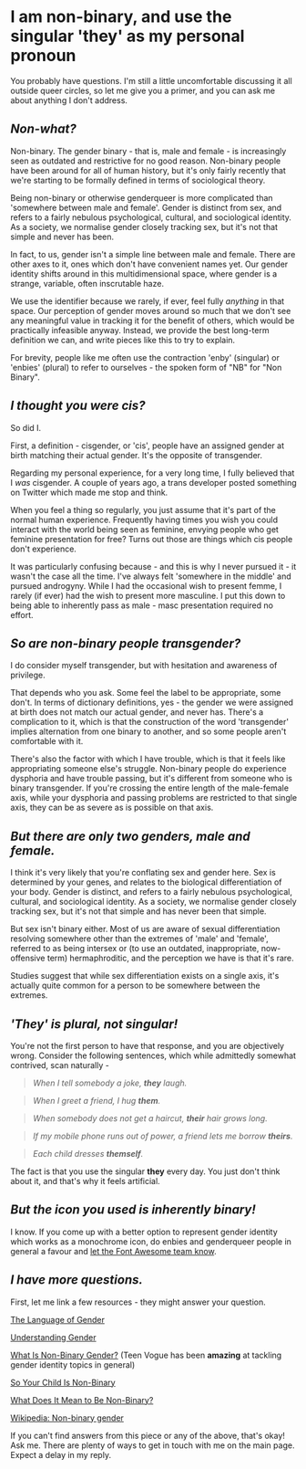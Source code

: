 # I am non-binary, and use the singular 'they' as my personal pronoun

You probably have questions. I'm still a little uncomfortable discussing it all outside queer circles,
so let me give you a primer, and you can ask me about anything I don't address.

## _Non-what?_

Non-binary. The gender binary - that is, male and female - is increasingly seen as outdated and
restrictive for no good reason. Non-binary people have been around for all of human history, but it's
only fairly recently that we're starting to be formally defined in terms of sociological theory.

Being non-binary or otherwise genderqueer is more complicated than 'somewhere between male and
female'. Gender is distinct from sex, and refers to a fairly nebulous psychological, cultural, and
sociological identity. As a society, we normalise gender closely tracking sex, but it's not that
simple and never has been.

In fact, to us, gender isn't a simple line between male and female. There are other axes to it, ones
which don't have convenient names yet. Our gender identity shifts around in this multidimensional
space, where gender is a strange, variable, often inscrutable haze.

We use the identifier because we rarely, if ever, feel fully *anything* in that space. Our
perception of gender moves around so much that we don't see any meaningful value in tracking it for
the benefit of others, which would be practically infeasible anyway. Instead, we provide the best
long-term definition we can, and write pieces like this to try to explain.

For brevity, people like me often use the contraction 'enby' (singular) or 'enbies' (plural) to refer
to ourselves - the spoken form of "NB" for "Non Binary".

## _I thought you were cis?_

So did I.

First, a definition - cisgender, or 'cis', people have an assigned gender at birth matching their
actual gender. It's the opposite of transgender.

Regarding my personal experience, for a very long time, I fully believed that I
*was* cisgender. A couple of years ago, a trans developer posted something on Twitter which
made me stop and think.

When you feel a thing so regularly, you just assume that it's part of the normal human experience.
Frequently having times you wish you could interact with the world being seen as feminine, envying
people who get feminine presentation for free? Turns out those are things which cis people don't
experience.

It was particularly confusing because - and this is why I never pursued it - it wasn't the case all
the time. I've always felt 'somewhere in the middle' and pursued androgyny. While I had the occasional
wish to present femme, I rarely (if ever) had the wish to present more masculine. I put this down to
being able to inherently pass as male - masc presentation required no effort.

## _So are non-binary people transgender?_

I do consider myself transgender, but with hesitation and awareness of privilege.

That depends who you ask. Some feel the label to be appropriate, some don't. In terms of dictionary
definitions, yes - the gender we were assigned at birth does not match our actual gender, and never
has. There's a complication to it, which is that the construction of the word 'transgender' implies
alternation from one binary to another, and so some people aren't comfortable with it.

There's also the factor with which I have trouble, which is that it feels like appropriating someone
else's struggle. Non-binary people do experience dysphoria and have trouble passing, but it's
different from someone who is binary transgender. If you're crossing the entire length of the
male-female axis, while your dysphoria and passing problems are restricted to that single axis, they
can be as severe as is possible on that axis.

## _But there are only two genders, male and female._

I think it's very likely that you're conflating sex and gender here. Sex is determined by your genes,
and relates to the biological differentiation of your body. Gender is distinct, and refers to a fairly
nebulous psychological, cultural, and sociological identity. As a society, we normalise gender closely
tracking sex, but it's not that simple and has never been that simple.

But sex isn't binary either. Most of us are aware of sexual differentiation resolving somewhere other
than the extremes of 'male' and 'female', referred to as being intersex or (to use an outdated,
inappropriate, now-offensive term) hermaphroditic, and the perception we have is that it's rare.

Studies suggest that while sex differentiation exists on a single axis, it's actually quite common for
a person to be somewhere between the extremes.

## _'They' is plural, not singular!_

You're not the first person to have that response, and you are objectively wrong. Consider the
following sentences, which while admittedly somewhat contrived, scan naturally -

> *When I tell somebody a joke, **they** laugh.*

> *When I greet a friend, I hug **them**.*

> *When somebody does not get a haircut, **their** hair grows long.*

> *If my mobile phone runs out of power, a friend lets me borrow **theirs**.*

> *Each child dresses **themself**.*

The fact is that you use the singular **they** every day. You just don't think about it,
and that's why it feels artificial.

## _But the icon you used is inherently binary!_

I know. If you come up with a better option to represent gender identity which works as a monochrome
icon, do enbies and genderqueer people in general a favour and
[let the Font Awesome team know](https://github.com/FortAwesome/Font-Awesome/issues).

## _I have more questions._

First, let me link a few resources - they might answer your question.

[The Language of Gender](https://www.genderspectrum.org/the-language-of-gender/)

[Understanding
Gender](https://www.genderspectrum.org/quick-links/understanding-gender/)

[What Is Non-Binary
Gender?](https://www.teenvogue.com/story/what-is-non-binary-gender)
(Teen Vogue has been **amazing** at tackling gender identity topics in general)

[So Your
Child Is Non-Binary](https://lifeoutsidethebinary.com/post/96149381358/so-your-child-is-nonbinary-a-guide-for-parents)

[What
Does It Mean to Be Non-Binary?](https://www.verywellmind.com/what-does-it-mean-to-be-non-binary-or-have-non-binary-gender-4172702)

[Wikipedia: Non-binary gender](https://en.wikipedia.org/wiki/Non-binary_gender)

If you can't find answers from this piece or any of the above, that's okay! Ask me. There are plenty of ways to get in touch with me on the main page. Expect a delay in my reply.
